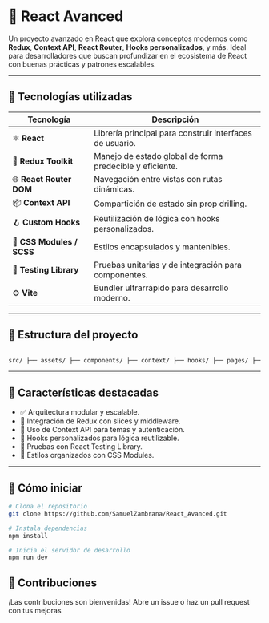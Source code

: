 # 🚀 React Avanced

Un proyecto avanzado en React que explora conceptos modernos como **Redux**, **Context API**, **React Router**, **Hooks personalizados**, y más. Ideal para desarrolladores que buscan profundizar en el ecosistema de React con buenas prácticas y patrones escalables.

---

## 🧰 Tecnologías utilizadas

| Tecnología | Descripción |
|-----------|-------------|
| ⚛️ **React** | Librería principal para construir interfaces de usuario. |
| 🧠 **Redux Toolkit** | Manejo de estado global de forma predecible y eficiente. |
| 🌐 **React Router DOM** | Navegación entre vistas con rutas dinámicas. |
| 📦 **Context API** | Compartición de estado sin prop drilling. |
| 🪝 **Custom Hooks** | Reutilización de lógica con hooks personalizados. |
| 💅 **CSS Modules / SCSS** | Estilos encapsulados y mantenibles. |
| 🧪 **Testing Library** | Pruebas unitarias y de integración para componentes. |
| ⚙️ **Vite** | Bundler ultrarrápido para desarrollo moderno. |

---

## 📁 Estructura del proyecto

```bash

src/ ├── assets/ ├── components/ ├── context/ ├── hooks/ ├── pages/ ├── redux/ │ ├── slices/ │ └── store.js ├── routes/ ├── styles/ └── main.jsx

```

---

## 🧭 Características destacadas

- ✅ Arquitectura modular y escalable.
- 🔄 Integración de Redux con slices y middleware.
- 🧩 Uso de Context API para temas y autenticación.
- 🧠 Hooks personalizados para lógica reutilizable.
- 🧪 Pruebas con React Testing Library.
- 🌈 Estilos organizados con CSS Modules.

---

## 🚀 Cómo iniciar

```bash
# Clona el repositorio
git clone https://github.com/SamuelZambrana/React_Avanced.git

# Instala dependencias
npm install

# Inicia el servidor de desarrollo
npm run dev

````

## 🤝 Contribuciones
¡Las contribuciones son bienvenidas! Abre un issue o haz un pull request con tus mejoras
